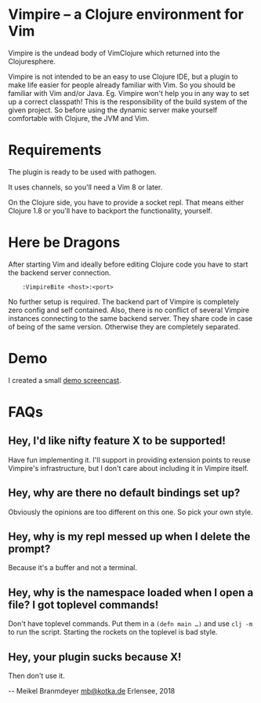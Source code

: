 # Vimpire – a Clojure environment for Vim

Vimpire is the undead body of VimClojure which returned into the
Clojuresphere.

Vimpire is not intended to be an easy to use Clojure IDE, but a plugin
to make life easier for people already familiar with Vim. So you should
be familiar with Vim and/or Java. Eg. Vimpire won't help you in any way
to set up a correct classpath! This is the responsibility of the build
system of the given project. So before using the dynamic server make
yourself comfortable with Clojure, the JVM and Vim.

# Requirements

The plugin is ready to be used with pathogen.

It uses channels, so you'll need a Vim 8 or later.

On the Clojure side, you have to provide a socket repl. That means
either Clojure 1.8 or you'll have to backport the functionality, yourself.

# Here be Dragons

After starting Vim and ideally before editing Clojure code you have to
start the backend server connection.

        :VimpireBite <host>:<port>

No further setup is required. The backend part of Vimpire is completely
zero config and self contained. Also, there is no conflict of several
Vimpire instances connecting to the same backend server. They share code
in case of being of the same version. Otherwise they are completely
separated.

# Demo

I created a small [demo screencast](https://kotka.de/vimpire/demo.webm).

# FAQs

## Hey, I'd like nifty feature X to be supported!

Have fun implementing it. I'll support in providing extension points to
reuse Vimpire's infrastructure, but I don't care about including it in
Vimpire itself.

## Hey, why are there no default bindings set up?

Obviously the opinions are too different on this one. So pick your own
style.

## Hey, why is my repl messed up when I delete the prompt?

Because it's a buffer and not a terminal.

## Hey, why is the namespace loaded when I open a file? I got toplevel commands!

Don't have toplevel commands. Put them in a `(defn main …)` and use
`clj -m` to run the script. Starting the rockets on the toplevel is bad style.

## Hey, your plugin sucks because X!

Then don't use it.

-- 
Meikel Branmdeyer <mb@kotka.de>
Erlensee, 2018

